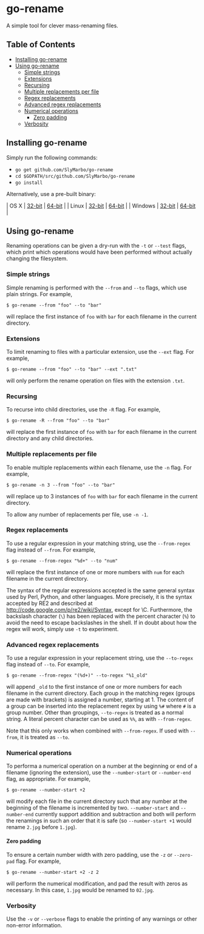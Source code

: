 # go-rename

A simple tool for clever mass-renaming files.

## Table of Contents

- [Installing go-rename](#installing-go-rename)
- [Using go-rename](#using-go-rename)
	- [Simple strings](#simple-strings)
	- [Extensions](#extensions)
	- [Recursing](#recursing)
	- [Multiple replacements per file](#multiple-replacements-per-file)
	- [Regex replacements](#regex-replacements)
	- [Advanced regex replacements](#advanced-regex-replacements)
	- [Numerical operations](#numerical-operations)
		- [Zero padding](#zero-padding)
	- [Verbosity](#verbosity)

## Installing go-rename

Simply run the following commands:

* `go get github.com/SlyMarbo/go-rename`
* `cd $GOPATH/src/github.com/SlyMarbo/go-rename`
* `go install`

Alternatively, use a pre-built binary:

| OS X | [32-bit][osx_32] | [64-bit][osx_64] |
| Linux | [32-bit][linux_32] | [64-bit][linux_64] |
| Windows | [32-bit][windows_32] | [64-bit][windows_64] |

[osx_32]: https://github.com/SlyMarbo/go-rename/blob/master/bin/osx_x86/go-rename?raw=true
[osx_64]: https://github.com/SlyMarbo/go-rename/blob/master/bin/osx_amd64/go-rename?raw=true
[linux_32]: https://github.com/SlyMarbo/go-rename/blob/master/bin/linux_x86/go-rename?raw=true
[linux_64]: https://github.com/SlyMarbo/go-rename/blob/master/bin/linux_amd64/go-rename?raw=true
[windows_32]: https://github.com/SlyMarbo/go-rename/blob/master/bin/windows_x86/go-rename?raw=true
[windows_64]: https://github.com/SlyMarbo/go-rename/blob/master/bin/windows_amd64/go-rename?raw=true

## Using go-rename

Renaming operations can be given a dry-run with the `-t` or `--test` flags, which print which operations
would have been performed without actually changing the filesystem.

### Simple strings

Simple renaming is performed with the `--from` and `--to` flags, which use plain strings. For example,

`$ go-rename --from "foo" --to "bar"`

will replace the first instance of `foo` with `bar` for each filename in the current directory.

### Extensions

To limit renaming to files with a particular extension, use the `--ext` flag. For example,

`$ go-rename --from "foo" --to "bar" --ext ".txt"`

will only perform the rename operation on files with the extension `.txt`.

### Recursing

To recurse into child directories, use the `-R` flag. For example,

`$ go-rename -R --from "foo" --to "bar"`

will replace the first instance of `foo` with `bar` for each filename in the current directory and any child
directories.

### Multiple replacements per file

To enable multiple replacements within each filename, use the `-n` flag. For example,

`$ go-rename -n 3 --from "foo" --to "bar"`

will replace up to 3 instances of `foo` with `bar` for each filename in the current directory.

To allow any number of replacements per file, use `-n -1`.

### Regex replacements

To use a regular expression in your matching string, use the `--from-regex` flag instead of `--from`. For
example,

`$ go-rename --from-regex "%d+" --to "num"`

will replace the first instance of one or more numbers with `num` for each filename in the current directory.

The syntax of the regular expressions accepted is the same general syntax used by Perl, Python, and other
languages. More precisely, it is the syntax accepted by RE2 and described at
http://code.google.com/p/re2/wiki/Syntax, except for \C. Furthermore, the backslash character (`\`) has been
replaced with the percent character (`%`) to avoid the need to escape backslashes in the shell. If in doubt
about how the regex will work, simply use `-t` to experiment.

### Advanced regex replacements

To use a regular expression in your replacement string, use the `--to-regex` flag instead of `--to`. For
example,

`$ go-rename --from-regex "(%d+)" --to-regex "%1_old"`

will append `_old` to the first instance of one or more numbers for each filename in the current directory.
Each group in the matching regex (groups are made with brackets) is assigned a number, starting at 1. The
content of a group can be inserted into the replacement regex by using `%#` where `#` is a group number.
Other than groupings, `--to-regex` is treated as a normal string. A literal percent character can be used
as `%%`, as with `--from-regex`.

Note that this only works when combined with `--from-regex`. If used with `--from`, it is treated as `--to`.

### Numerical operations

To performa a numerical operation on a number at the beginning or end of a filename (ignoring the extension),
use the `--number-start` or `--number-end` flag, as appropriate. For example,

`$ go-rename --number-start +2`

will modify each file in the current directory such that any number at the beginning of the filename is
incremented by two. `--number-start` and `--number-end` currently support addition and subtraction and both
will perform the renamings in such an order that it is safe (so `--number-start +1` would rename `2.jpg`
before `1.jpg`).

#### Zero padding

To ensure a certain number width with zero padding, use the `-z` or `--zero-pad` flag. For example,

`$ go-rename --number-start +2 -z 2`

will perform the numerical modification, and pad the result with zeros as necessary. In this case, `1.jpg`
would be renamed to `02.jpg`.

### Verbosity

Use the `-v` or `--verbose` flags to enable the printing of any warnings or other non-error information.
